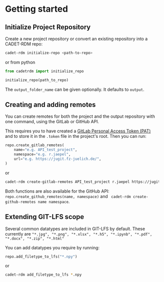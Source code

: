
# Getting started

## Initialize Project Repository

Create a new project repository or convert an existing repository into a CADET-RDM repo:

```bash
cadet-rdm initialize-repo <path-to-repo>
```

or from python

```python
from cadetrdm import initialize_repo

initialize_repo(path_to_repo)
```

The `output_folder_name` can be given optionally. It defaults to `output`.

## Creating and adding remotes

You can create remotes for both the project and the output repository with one command, using the GitLab or GitHub API.

This requires you to have created a 
[GitLab Personal Access Token (PAT)](https://docs.gitlab.com/ee/user/profile/personal_access_tokens.html)
and to store it in the `.token` file in the project's root. Then you can run:

```python
repo.create_gitlab_remotes(
    name="e.g. API_test_project",
    namespace="e.g. r.jaepel",
    url="e.g. https://jugit.fz-juelich.de/",
)
```

or

```bash
cadet-rdm create-gitlab-remotes API_test_project r.jaepel https://jugit.fz-juelich.de/
```

Both functions are also available for the GitHub API:
`repo.create_github_remotes(name, namespace)` and ` cadet-rdm create-github-remotes name namespace`.

## Extending GIT-LFS scope

Several common datatypes are included in GIT-LFS by default. These currently are
`"*.jpg", "*.png", "*.xlsx", "*.h5", "*.ipynb", "*.pdf", "*.docx", "*.zip", "*.html"`

You can add datatypes you require by running:

````python
repo.add_filetype_to_lfs("*.npy")
````

or

```bash
cadet-rdm add_filetype_to_lfs *.npy
```
